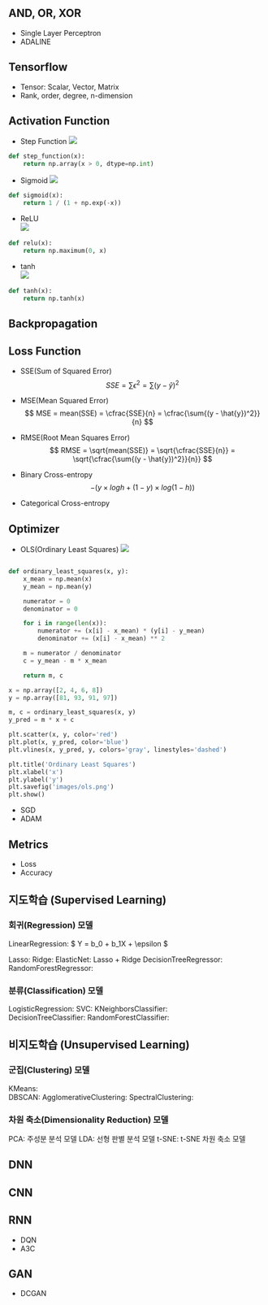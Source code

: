 ## AND, OR, XOR
- Single Layer Perceptron
- ADALINE

## Tensorflow
- Tensor: Scalar, Vector, Matrix 
- Rank, order, degree, n-dimension


## Activation Function
- Step Function
![](images/step_function.png)
```python
def step_function(x):
    return np.array(x > 0, dtype=np.int)
```

- Sigmoid
![](images/sigmoid.png)
```python
def sigmoid(x):
    return 1 / (1 + np.exp(-x))
```

- ReLU  
![](images/relu.png)
```python
def relu(x):
    return np.maximum(0, x)
```

- tanh  
![](images/tanh.png)
```python
def tanh(x):
    return np.tanh(x)
```

## Backpropagation



## Loss Function  
- SSE(Sum of Squared Error)
$$
SSE = \sum{\epsilon^2} = \sum{(y - \hat{y})^2}
$$

- MSE(Mean Squared Error)
$$
MSE = mean(SSE) = \cfrac{SSE}{n} = \cfrac{\sum{(y - \hat{y})^2}}{n}
$$

- RMSE(Root Mean Squares Error)
$$
RMSE = \sqrt{mean(SSE)} = \sqrt{\cfrac{SSE}{n}} = \sqrt{\cfrac{\sum{(y - \hat{y})^2}}{n}}
$$

- Binary Cross-entropy 
$$
-(y\times{log{h}} + (1-y)\times{log{(1-h)}})
$$

- Categorical Cross-entropy

## Optimizer
- OLS(Ordinary Least Squares)
![](images/ols.png)
```python

def ordinary_least_squares(x, y):
    x_mean = np.mean(x)
    y_mean = np.mean(y)

    numerator = 0
    denominator = 0

    for i in range(len(x)):
        numerator += (x[i] - x_mean) * (y[i] - y_mean)
        denominator += (x[i] - x_mean) ** 2

    m = numerator / denominator
    c = y_mean - m * x_mean

    return m, c
```
```python
x = np.array([2, 4, 6, 8])
y = np.array([81, 93, 91, 97])

m, c = ordinary_least_squares(x, y)
y_pred = m * x + c

plt.scatter(x, y, color='red')
plt.plot(x, y_pred, color='blue')
plt.vlines(x, y_pred, y, colors='gray', linestyles='dashed')

plt.title('Ordinary Least Squares')
plt.xlabel('x')
plt.ylabel('y')
plt.savefig('images/ols.png')
plt.show()
```

- SGD
- ADAM

## Metrics
- Loss
- Accuracy


## 지도학습 (Supervised Learning)

### 회귀(Regression) 모델 
LinearRegression: 
$ Y = b_0 + b_1X + \epsilon $

Lasso: 
Ridge: 
ElasticNet: Lasso + Ridge 
DecisionTreeRegressor: 
RandomForestRegressor:

### 분류(Classification) 모델 
LogisticRegression: 
SVC: 
KNeighborsClassifier:  
DecisionTreeClassifier: 
RandomForestClassifier: 

## 비지도학습 (Unsupervised Learning)
### 군집(Clustering) 모델
KMeans:  
DBSCAN: 
AgglomerativeClustering: 
SpectralClustering: 
### 차원 축소(Dimensionality Reduction) 모델
PCA: 주성분 분석 모델
LDA: 선형 판별 분석 모델
t-SNE: t-SNE 차원 축소 모델


## DNN

## CNN

## RNN
- DQN
- A3C

## GAN
- DCGAN